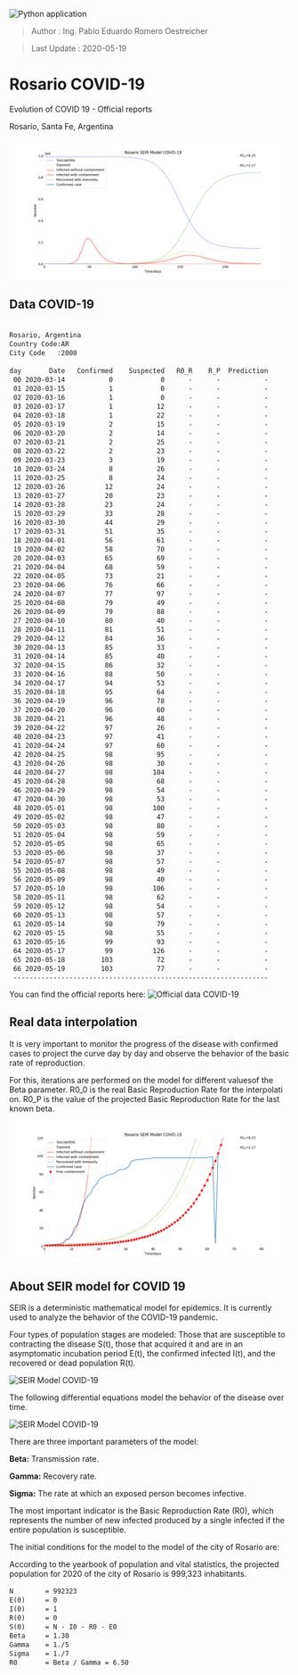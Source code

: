 ![Python application](https://github.com/blinzki/COVID19/workflows/Python%20application/badge.svg)

>Author        : Ing. Pablo Eduardo Romero Oestreicher

>Last Update   : 2020-05-19

# Rosario COVID-19

Evolution of COVID 19 - Official reports

Rosario, Santa Fe, Argentina

![SEIR Model COVID-19](/img/seir-covid19-2020-05-19.png)

## Data COVID-19

```

Rosario, Argentina
Country Code:AR
City Code   :2000

day       Date   Confirmed    Suspected   R0_R    R_P  Prediction
 00 2020-03-14           0            0      -      -           -
 01 2020-03-15           1            0      -      -           -
 02 2020-03-16           1            0      -      -           -
 03 2020-03-17           1           12      -      -           -
 04 2020-03-18           1           22      -      -           -
 05 2020-03-19           2           15      -      -           -
 06 2020-03-20           2           14      -      -           -
 07 2020-03-21           2           25      -      -           -
 08 2020-03-22           2           23      -      -           -
 09 2020-03-23           3           19      -      -           -
 10 2020-03-24           8           26      -      -           -
 11 2020-03-25           8           24      -      -           -
 12 2020-03-26          12           24      -      -           -
 13 2020-03-27          20           23      -      -           -
 14 2020-03-28          23           24      -      -           -
 15 2020-03-29          33           28      -      -           -
 16 2020-03-30          44           29      -      -           -
 17 2020-03-31          51           35      -      -           -
 18 2020-04-01          56           61      -      -           -
 19 2020-04-02          58           70      -      -           -
 20 2020-04-03          65           69      -      -           - 
 21 2020-04-04          68           59      -      -           - 
 22 2020-04-05          73           21      -      -           - 
 23 2020-04-06          76           66      -      -           - 
 24 2020-04-07          77           97      -      -           - 
 25 2020-04-08          79           49      -      -           - 
 26 2020-04-09          79           88      -      -           - 
 27 2020-04-10          80           40      -      -           - 
 28 2020-04-11          81           51      -      -           - 
 29 2020-04-12          84           36      -      -           - 
 30 2020-04-13          85           33      -      -           - 
 31 2020-04-14          85           40      -      -           - 
 32 2020-04-15          86           32      -      -           -
 33 2020-04-16          88           50      -      -           -
 34 2020-04-17          94           53      -      -           -
 35 2020-04-18          95           64      -      -           -
 36 2020-04-19          96           78      -      -           -
 37 2020-04-20          96           60      -      -           -
 38 2020-04-21          96           48      -      -           -
 39 2020-04-22          97           26      -      -           -
 40 2020-04-23          97           41      -      -           -
 41 2020-04-24          97           60      -      -           -
 42 2020-04-25          98           95      -      -           -
 43 2020-04-26          98           30      -      -           -
 44 2020-04-27          98          104      -      -           -
 45 2020-04-28          98           68      -      -           -
 46 2020-04-29          98           54      -      -           -
 47 2020-04-30          98           53      -      -           -
 48 2020-05-01          98          100      -      -           -
 49 2020-05-02          98           47      -      -           -
 50 2020-05-03          98           80      -      -           -
 51 2020-05-04          98           59      -      -           -
 52 2020-05-05          98           65      -      -           -
 53 2020-05-06          98           37      -      -           -
 54 2020-05-07          98           57      -      -           -
 55 2020-05-08          98           49      -      -           -
 56 2020-05-09          98           40      -      -           -
 57 2020-05-10          98          106      -      -           -
 58 2020-05-11          98           62      -      -           -
 59 2020-05-12          98           54      -      -           -
 60 2020-05-13          98           57      -      -           -
 61 2020-05-14          98           79      -      -           -
 62 2020-05-15          98           55      -      -           -
 63 2020-05-16          99           93      -      -           -
 64 2020-05-17          99          126      -      -           -
 65 2020-05-18         103           72      -      -           -
 66 2020-05-19         103           77      -      -           -
 ----------------------------------------------------------------

```

You can find the official reports here: ![Official data COVID-19](/reports)

## Real data interpolation

It is very important to monitor the progress of the disease with confirmed cases to project the curve day by day and observe the behavior of the basic rate of reproduction.

For this, iterations are performed on the model for different values ​​of the Beta parameter. R0_0 is the real Basic Reproduction Rate for the interpolati  on. R0_P is the value of the projected Basic Reproduction Rate for the last known beta.

![SEIR Model COVID-19](/img/seir-interpolation-2020-05-19.png)

## About SEIR model for COVID 19

SEIR is a deterministic mathematical model for epidemics. It is currently used to analyze the behavior of the COVID-19 pandemic.

Four types of population stages are modeled: Those that are susceptible to contracting the disease S(t), those that acquired it and are in an asymptomatic incubation period E(t), the confirmed infected I(t), and the recovered or dead population R(t).

![SEIR Model COVID-19](/img/seir-blocks.png)

The following differential equations model the behavior of the disease over time.

![SEIR Model COVID-19](/img/seir-diffeq.png)

There are three important parameters of the model:

**Beta:**  Transmission rate.

**Gamma:** Recovery rate.

**Sigma:** The rate at which an exposed person becomes infective.  

The most important indicator is the Basic Reproduction Rate (R0), which represents the number of new infected produced by a single infected if the entire population is susceptible.

The initial conditions for the model to the model of the city of Rosario are:

According to the yearbook of population and vital statistics, the projected population for 2020 of the city of Rosario is 999,323 inhabitants.

```
N        = 992323
E(0)     = 0
I(0)     = 1
R(0)     = 0
S(0)     = N - I0 - R0 - E0
Beta     = 1.30
Gamma    = 1./5
Sigma    = 1./7
R0       = Beta / Gamma = 6.50
```
